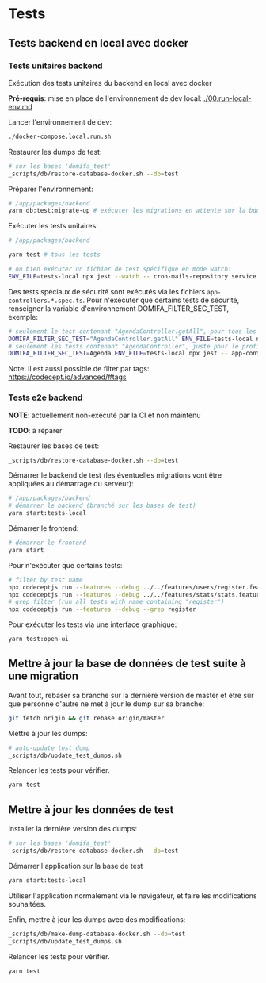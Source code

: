 # Tests

## Tests backend en local avec docker

### Tests unitaires backend

Exécution des tests unitaires du backend en local avec docker

**Pré-requis**: mise en place de l'environnement de dev local: [./00.run-local-env.md](./00.run-local-env.md)

Lancer l'environnement de dev:

```bash
./docker-compose.local.run.sh
```

Restaurer les dumps de test:

```bash
# sur les bases 'domifa_test'
_scripts/db/restore-database-docker.sh --db=test
```

Préparer l'environnement:

```bash
# /app/packages/backend
yarn db:test:migrate-up # exécuter les migrations en attente sur la bdd de test
```

Exécuter les tests unitaires:

```bash
# /app/packages/backend

yarn test # tous les tests

# ou bien exécuter un fichier de test spécifique en mode watch:
ENV_FILE=tests-local npx jest --watch -- cron-mails-repository.service.spec.ts
```

Des tests spéciaux de sécurité sont exécutés via les fichiers `app-controllers.*.spec.ts`.
Pour n'exécuter que certains tests de sécurité, renseigner la variable d'environnement DOMIFA_FILTER_SEC_TEST, exemple:

```bash
# seulement le test contenant "AgendaController.getAll", pour tous les profils
DOMIFA_FILTER_SEC_TEST="AgendaController.getAll" ENV_FILE=tests-local npx jest -- app-controllers.*.spec.ts
# seulement les tests contenant "AgendaController", juste pour le profil super-admin
DOMIFA_FILTER_SEC_TEST=Agenda ENV_FILE=tests-local npx jest -- app-controllers.super-admin-domifa.spec.ts
```

Note: il est aussi possible de filter par tags: <https://codecept.io/advanced/#tags>

### Tests e2e backend

**NOTE**: actuellement non-exécuté par la CI et non maintenu

**TODO**: à réparer

Restaurer les bases de test:

```bash
_scripts/db/restore-database-docker.sh --db=test
```

Démarrer le backend de test (les éventuelles migrations vont être appliquées au démarrage du serveur):

```bash
# /app/packages/backend
# démarrer le backend (branché sur les bases de test)
yarn start:tests-local
```

Démarrer le frontend:

```bash
# démarrer le frontend
yarn start
```

Pour n'exécuter que certains tests:

```bash
# filter by test name
npx codeceptjs run --features --debug ../../features/users/register.feature
npx codeceptjs run --features --debug ../../features/stats/stats.feature
# grep filter (run all tests with name containing "register")
npx codeceptjs run --features --debug --grep register
```

Pour exécuter les tests via une interface graphique:

```bash
yarn test:open-ui
```

## Mettre à jour la base de données de test suite à une migration

Avant tout, rebaser sa branche sur la dernière version de master et être sûr que personne d'autre ne met à jour le dump sur sa branche:

```bash
git fetch origin && git rebase origin/master
```

Mettre à jour les dumps:

```bash
# auto-update test dump
_scripts/db/update_test_dumps.sh
```

Relancer les tests pour vérifier.

```bash
yarn test
```

## Mettre à jour les données de test

Installer la dernière version des dumps:

```bash
# sur les bases 'domifa_test'
_scripts/db/restore-database-docker.sh --db=test
```

Démarrer l'application sur la base de test

```bash
yarn start:tests-local
```

Utiliser l'application normalement via le navigateur, et faire les modifications souhaitées.

Enfin, mettre à jour les dumps avec des modifications:

```bash
_scripts/db/make-dump-database-docker.sh --db=test
_scripts/db/update_test_dumps.sh
```

Relancer les tests pour vérifier.

```bash
yarn test
```
